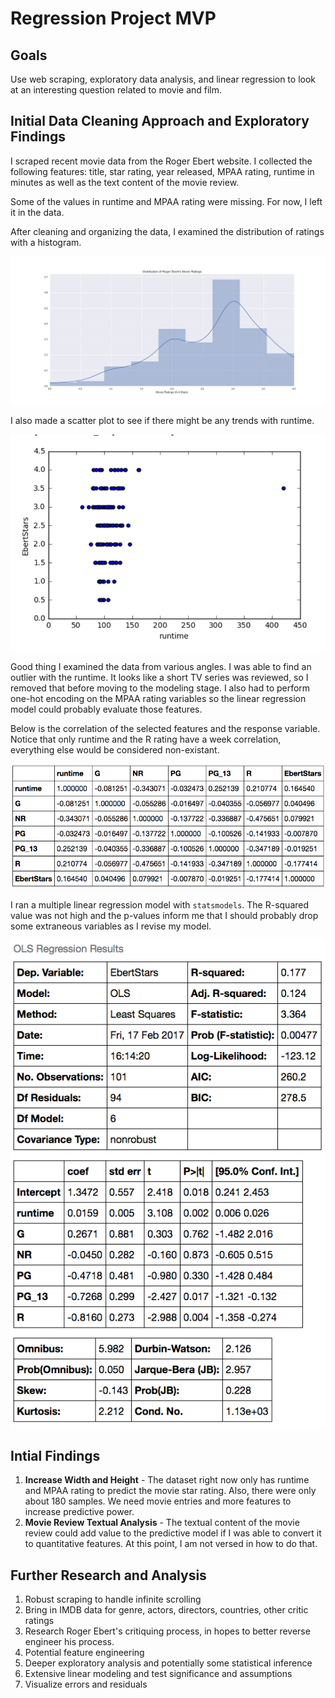 # Regression Project MVP

## Goals

Use web scraping, exploratory data analysis, and linear regression to look at an interesting question related to movie and film.

## Initial Data Cleaning Approach and Exploratory Findings

I scraped recent movie data from the Roger Ebert website. I collected the following features: title, star rating, year released, MPAA rating, runtime in minutes as well as the text content of the movie review.

Some of the values in runtime and MPAA rating were missing. For now, I left it in the data.

After cleaning and organizing the data, I examined the distribution of ratings with a histogram.

![Ebert Ratings](images/ratings_histogram.png)

I also made a scatter plot to see if there might be any trends with runtime.

![Runtime Scatter](images/runtime_scatter.png)

Good thing I examined the data from various angles. I was able to find an outlier with the runtime. It looks like a short TV series was reviewed, so I removed that before moving to the modeling stage. I also had to perform one-hot encoding on the MPAA rating variables so the linear regression model could probably evaluate those features.

Below is the correlation of the selected features and the response variable. Notice that only runtime and the R rating have a week correlation, everything else would be considered non-existant.

![Correlation](images/correlation.png)

I ran a multiple linear regression model with `statsmodels`. The R-squared value was not high and the p-values inform me that I should probably drop some extraneous variables as I revise my model.

![OLS Results](images/ols_results.png)

## Intial Findings

1. **Increase Width and Height** - The dataset right now only has runtime and MPAA rating to predict the movie star rating. Also, there were only about 180 samples. We need movie entries and more features to increase predictive power.
2. **Movie Review Textual Analysis** - The textual content of the movie review could add value to the predictive model if I was able to convert it to quantitative features. At this point, I am not versed in how to do that.

## Further Research and Analysis

1. Robust scraping to handle infinite scrolling
2. Bring in IMDB data for genre, actors, directors, countries, other critic ratings
3. Research Roger Ebert's critiquing process, in hopes to better reverse engineer his process.
4. Potential feature engineering
5. Deeper exploratory analysis and potentially some statistical inference
6. Extensive linear modeling and test significance and assumptions
7. Visualize errors and residuals
